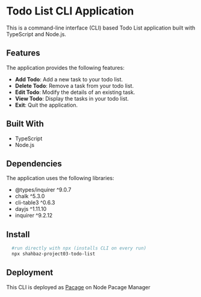 # Todo List CLI Application

This is a command-line interface (CLI) based Todo List application built with TypeScript and Node.js.

## Features

The application provides the following features:

- **Add Todo**: Add a new task to your todo list.
- **Delete Todo**: Remove a task from your todo list.
- **Edit Todo**: Modify the details of an existing task.
- **View Todo**: Display the tasks in your todo list.
- **Exit**: Quit the application.

## Built With

- TypeScript
- Node.js

## Dependencies

The application uses the following libraries:

- @types/inquirer ^9.0.7
- chalk ^5.3.0
- cli-table3 ^0.6.3
- dayjs ^1.11.10
- inquirer ^9.2.12

## Install

```sh
  #run directly with npx (installs CLI on every run)
  npx shahbaz-project03-todo-list

```

## Deployment

This CLI is deployed as <a href="https://www.npmjs.com/package/shahbaz-project03-todo-list">Pacage</a> on Node Pacage Manager
